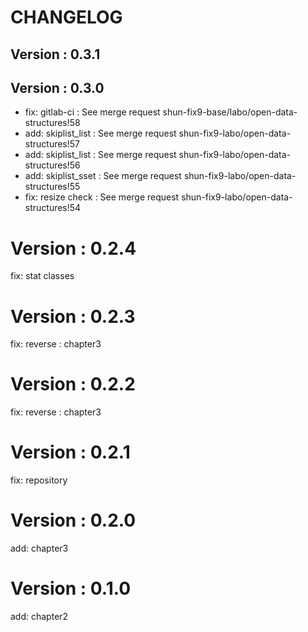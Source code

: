 # CHANGELOG

## Version : 0.3.1



## Version : 0.3.0

- fix: gitlab-ci : See merge request shun-fix9-base/labo/open-data-structures!58
- add: skiplist_list : See merge request shun-fix9-labo/open-data-structures!57
- add: skiplist_list : See merge request shun-fix9-labo/open-data-structures!56
- add: skiplist_sset : See merge request shun-fix9-labo/open-data-structures!55
- fix: resize check : See merge request shun-fix9-labo/open-data-structures!54

# Version : 0.2.4

fix: stat classes

# Version : 0.2.3

fix: reverse : chapter3

# Version : 0.2.2

fix: reverse : chapter3

# Version : 0.2.1

fix: repository

# Version : 0.2.0

add: chapter3

# Version : 0.1.0

add: chapter2

